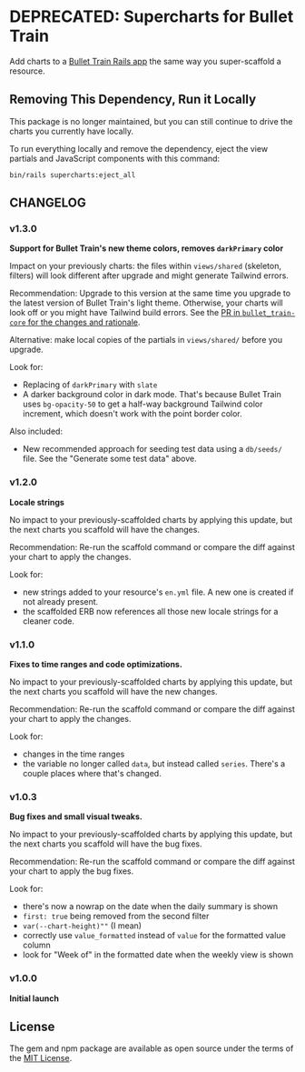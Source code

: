 # DEPRECATED: Supercharts for Bullet Train

Add charts to a [Bullet Train Rails app][bullet-train] the same way you super-scaffold a resource.

## Removing This Dependency, Run it Locally

This package is no longer maintained, but you can still continue to drive the charts you currently have locally.

To run everything locally and remove the dependency, eject the view partials and JavaScript components with this command:

    bin/rails supercharts:eject_all

## CHANGELOG

### v1.3.0

**Support for Bullet Train's new theme colors, removes `darkPrimary` color**

Impact on your previously charts: the files within `views/shared` (skeleton, filters) will look different after upgrade and might generate Tailwind errors.

Recommendation: Upgrade to this version at the same time you upgrade to the latest version of Bullet Train's light theme. Otherwise, your charts will look off or you might have Tailwind build errors. See the [PR in `bullet_train-core` for the changes and rationale](https://github.com/bullet-train-co/bullet_train-core/pull/106).

Alternative: make local copies of the partials in `views/shared/` before you upgrade.

Look for:

* Replacing of `darkPrimary` with `slate`
* A darker background color in dark mode. That's because Bullet Train uses `bg-opacity-50` to get a half-way background Tailwind color increment, which doesn't work with the point border color.

Also included:

* New recommended approach for seeding test data using a `db/seeds/` file. See the "Generate some test data" above.

### v1.2.0

**Locale strings**

No impact to your previously-scaffolded charts by applying this update, but the next charts you scaffold will have the changes.

Recommendation: Re-run the scaffold command or compare the diff against your chart to apply the changes.

Look for:

* new strings added to your resource's `en.yml` file. A new one is created if not already present.
* the scaffolded ERB now references all those new locale strings for a cleaner code.

### v1.1.0

**Fixes to time ranges and code optimizations.**

No impact to your previously-scaffolded charts by applying this update, but the next charts you scaffold will have the new changes.

Recommendation: Re-run the scaffold command or compare the diff against your chart to apply the changes.

Look for:

* changes in the time ranges
* the variable no longer called `data`, but instead called `series`. There's a couple places where that's changed.

### v1.0.3

**Bug fixes and small visual tweaks.**

No impact to your previously-scaffolded charts by applying this update, but the next charts you scaffold will have the bug fixes.

Recommendation: Re-run the scaffold command or compare the diff against your chart to apply the bug fixes.

Look for:

* there's now a nowrap on the date when the daily summary is shown
* `first: true` being removed from the second filter
* `var(--chart-height)""` (I mean)
* correctly use `value_formatted` instead of `value` for the formatted value column
* look for "Week of" in the formatted date when the weekly view is shown

### v1.0.0

**Initial launch**

## License
The gem and npm package are available as open source under the terms of the [MIT License](https://opensource.org/licenses/MIT).

[bullet-train]: https://bullettrain.co
